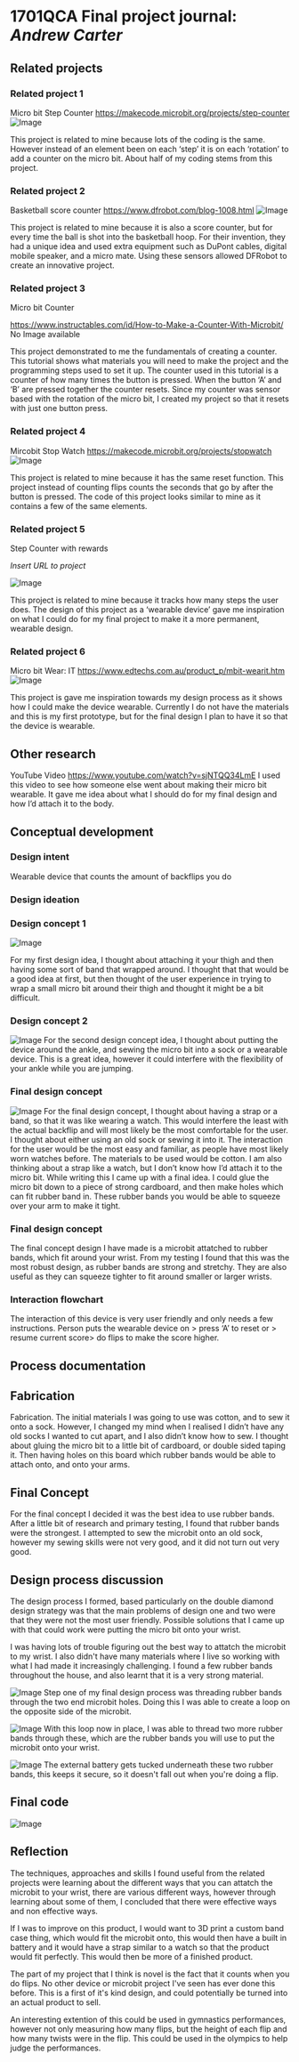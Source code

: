 # 1701QCA Final project journal: *Andrew Carter*

## Related projects ##

### Related project 1 ###
Micro bit Step Counter
https://makecode.microbit.org/projects/step-counter 
![Image](image1.PNG)

This project is related to mine because lots of the coding is the same. However instead of an element been on each ‘step’ it is on each ‘rotation’ to add a counter on the micro bit.  About half of my coding stems from this project. 

### Related project 2 ###
Basketball score counter
https://www.dfrobot.com/blog-1008.html
![Image](image2.PNG)

This project is related to mine because it is also a score counter, but for every time the ball is shot into the basketball hoop. For their invention, they had a unique idea and used extra equipment such as DuPont cables, digital mobile speaker, and a micro mate. Using these sensors allowed DFRobot to create an innovative project.

### Related project 3 ###
Micro bit Counter

https://www.instructables.com/id/How-to-Make-a-Counter-With-Microbit/
No Image available

This project demonstrated to me the fundamentals of creating a counter. This tutorial shows what materials you will need to make the project and the programming steps used to set it up. The counter used in this tutorial is a counter of how many times the button is pressed. When the button ‘A’ and ‘B’ are pressed together the counter resets. Since my counter was sensor based with the rotation of the micro bit, I created my project so that it resets with just one button press. 

### Related project 4 ###
Mircobit Stop Watch
https://makecode.microbit.org/projects/stopwatch
![Image](image4.PNG)

This project is related to mine because it has the same reset function. This project instead of counting flips counts the seconds that go by after the button is pressed. The code of this project looks similar to mine as it contains a few of the same elements.

### Related project 5 ###
Step Counter with rewards 

*Insert URL to project*

![Image](image5.PNG)

This project is related to mine because it tracks how many steps the user does. The design of this project as a ‘wearable device’ gave me inspiration on what I could do for my final project to make it a more permanent, wearable design. 

### Related project 6 ###
Micro bit Wear: IT
https://www.edtechs.com.au/product_p/mbit-wearit.htm
![Image](image6.JPG)

This project is gave me inspiration towards my design process as it shows how I could make the device wearable. Currently I do not have the materials and this is my first prototype, but for the final design I plan to have it so that the device is wearable. 

## Other research ##
YouTube Video
https://www.youtube.com/watch?v=sjNTQQ34LmE
I used this video to see how someone else went about making their micro bit wearable. It gave me idea about what I should do for my final design and how I’d attach it to the body. 

## Conceptual development ##

### Design intent ###
Wearable device that counts the amount of backflips you do

### Design ideation ###
### Design concept 1 ###
![Image](idea3.jpg)

For my first design idea, I thought about attaching it your thigh and then having some sort of band that wrapped around. I thought that that would be a good idea at first, but then thought of the user experience in trying to wrap a small micro bit around their thigh and thought it might be a bit difficult. 

### Design concept 2 ###
![Image](idea1.jpg)
For the second design concept idea, I thought about putting the device around the ankle, and sewing the micro bit into a sock or a wearable device. This is a great idea, however it could interfere with the flexibility of your ankle while you are jumping. 

### Final design concept ###
![Image](idea2.jpg)
For the final design concept, I thought about having a strap or a band, so that it was like wearing a watch. This would interfere the least with the actual backflip and will most likely be the most comfortable for the user. I thought about either using an old sock or sewing it into it. The interaction for the user would be the most easy and familiar, as people have most likely worn watches before. The materials to be used would be cotton. I am also thinking about a strap like a watch, but I don’t know how I’d attach it to the micro bit. While writing this I came up with a final idea. I could glue the micro bit down to a piece of strong cardboard, and then make holes which can fit rubber band in. These rubber bands you would be able to squeeze over your arm to make it tight. 

### Final design concept ###
The final concept design I have made is a microbit attatched to rubber bands, which fit around your wrist. From my testing I found that this was the most robust design, as rubber bands are strong and stretchy. They are also useful as they can squeeze tighter to fit around smaller or larger wrists.

### Interaction flowchart ###
The interaction of this device is very user friendly and only needs a few instructions. Person puts the wearable device on > press ‘A’ to reset or > resume current score> do flips to make the score higher. 


## Process documentation ##

## Fabrication ##
Fabrication. The initial materials I was going to use was cotton, and to sew it onto a sock. However, I changed my mind when I realised I didn’t have any old socks I wanted to cut apart, and I also didn’t know how to sew. I thought about gluing the micro bit to a little bit of cardboard, or double sided taping it. Then having holes on this board which rubber bands would be able to attach onto, and onto your arms.  

## Final Concept ##
For the final concept I decided it was the best idea to use rubber bands. After a little bit of research and primary testing, I found that rubber bands were the strongest. I attempted to sew the microbit onto an old sock, however my sewing skills were not very good, and it did not turn out very good. 
 

## Design process discussion ##
The design process I formed, based particularly on the double diamond design strategy was that the main problems of design one and two were that they were not the most user friendly. Possible solutions that I came up with that could work were putting the micro bit onto your wrist. 

I was having lots of trouble figuring out the best way to attatch the microbit to my wrist. I also didn't have many materials where I live so working with what I had made it increasingly challenging. I found a few rubber bands throughout the house, and also learnt that it is a very strong material. 

![Image](4.jpg)
Step one of my final design process was threading rubber bands through the two end microbit holes. Doing this I was able to create a loop on the opposite side of the microbit. 

![Image](5.jpg)
With this loop now in place, I was able to thread two more rubber bands through these, which are the rubber bands you will use to put the microbit onto your wrist. 

![Image](3.jpg)
The external battery gets tucked underneath these two rubber bands, this keeps it secure, so it doesn't fall out when you're doing a flip. 


## Final code ##
![Image](code.JPG)

## Reflection ##
The techniques, approaches and skills I found useful from the related projects were learning about the different ways that you can attatch the microbit to your wrist, there are various different ways, however through learning about some of them, I concluded that there were effective ways and non effective ways.

If I was to improve on this product, I would want to 3D print a custom band case thing, which would fit the microbit onto, this would then have a built in battery and it would have a strap similar to a watch so that the product would fit perfectly. This would then be more of a finished product. 

The part of my project that I think is novel is the fact that it counts when you do flips. No other device or microbit project I've seen has ever done this before. This is a first of it's kind design, and could potentially be turned into an actual product to sell. 

An interesting extention of this could be used in gymnastics performances, however not only measuring how many flips, but the height of each flip and how many twists were in the flip. This could be used in the olympics to help judge the performances. 
